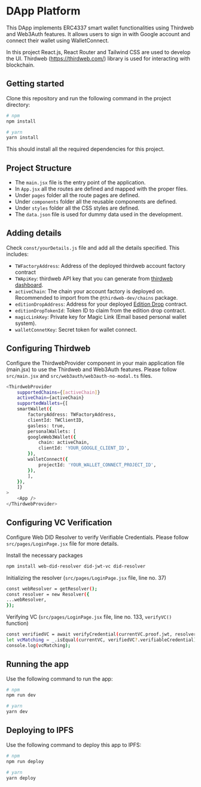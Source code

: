 # DApp Platform

This DApp implements ERC4337 smart wallet functionalities using Thirdweb and Web3Auth features. It allows users to sign in with Google account and connect their wallet using WalletConnect.

In this project React.js, React Router and Tailwind CSS are used to develop the UI. Thirdweb (https://thirdweb.com/) library is used for interacting with blockchain.

## Getting started

Clone this repository and run the following command in the project directory:

```bash
# npm
npm install

# yarn
yarn install
```

This should install all the required dependencies for this project.

## Project Structure

- The `main.jsx` file is the entry point of the application.
- In `App.jsx` all the routes are defined and mapped with the proper files.
- Under `pages` folder all the route pages are defined.
- Under `components` folder all the reusable components are defined.
- Under `styles` folder all the CSS styles are defined.
- The `data.json` file is used for dummy data used in the development.

## Adding details

Check `const/yourDetails.js` file and add all the details specified. This includes:

- `TWFactoryAddress`: Address of the deployed thirdweb account factory contract
- `TWApiKey`: thirdweb API key that you can generate from [thirdweb dashboard](https://thirdweb.com/dashboard/api-keys).
- `activeChain`: The chain your account factory is deployed on. Recommended to import from the `@thirdweb-dev/chains` package.
- `editionDropAddress`: Address for your deployed [Edition Drop](https://thirdweb.com/thirdweb.eth/DropERC1155) contract.
- `editionDropTokenId`: Token ID to claim from the edition drop contract.
- `magicLinkKey`: Private key for Magic Link (Email based personal wallet system).
- `walletConnetKey`: Secret token for wallet connect.

## Configuring Thirdweb

Configure the ThirdwebProvider component in your main application file (main.jsx) to use the Thirdweb and Web3Auth features. Please follow `src/main.jsx` and `src/web3auth/web3auth-no-modal.ts` files.

```bash
<ThirdwebProvider
    supportedChains={[activeChain]}
    activeChain={activeChain}
    supportedWallets={[
    smartWallet({
        factoryAddress: TWFactoryAddress,
        clientId: TWClientID,
        gasless: true,
        personalWallets: [
        googleWeb3Wallet({
            chain: activeChain,
            clientId: 'YOUR_GOOGLE_CLIENT_ID',
        }),
        walletConnect({
            projectId: 'YOUR_WALLET_CONNECT_PROJECT_ID',
        }),
        ],
    }),
    ]}
>
    <App />
</ThirdwebProvider>
```

## Configuring VC Verification

Configure Web DID Resolver to verify Verifiable Credentials. Please follow `src/pages/LoginPage.jsx` file for more details.

Install the necessary packages

```bash
npm install web-did-resolver did-jwt-vc did-resolver
```

Initializing the resolver (`src/pages/LoginPage.jsx` file, line no. 37)

```bash
const webResolver = getResolver();
const resolver = new Resolver({
...webResolver,
});
```

Verifying VC (`src/pages/LoginPage.jsx` file, line no. 133, `verifyVC()` function)

```bash
const verifiedVC = await verifyCredential(currentVC.proof.jwt, resolver);
let vcMatching = _.isEqual(currentVC, verifiedVC?.verifiableCredential);
console.log(vcMatching);
```

## Running the app

Use the following command to run the app:

```bash
# npm
npm run dev

# yarn
yarn dev
```

## Deploying to IPFS

Use the following command to deploy this app to IPFS:

```bash
# npm
npm run deploy

# yarn
yarn deploy
```
